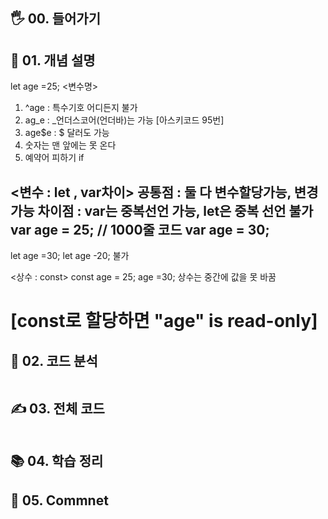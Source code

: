 ## 🖐 00. 들어가기

## 📌 01. 개념 설명
let age =25;
<변수명> 
1) ^age : 특수기호 어디든지 불가
2) ag_e : _언더스코어(언더바)는 가능 [아스키코드 95번]
3) age$e : $ 달러도 가능
4) 숫자는 맨 앞에는 못 온다
5) 예약어 피하기 if

<변수 : let , var차이>
공통점 :  둘 다 변수할당가능, 변경 가능
차이점 : var는 중복선언 가능, let은 중복 선언 불가
var age = 25;
// 1000줄 코드
var age = 30;
-------------------------
let age =30;
let age -20; 불가

<상수 : const>
const age = 25;
age =30;
상수는 중간에 값을 못 바꿈
# [const로 할당하면 "age" is read-only]
## 🍳 02. 코드 분석
```js

```
## ✍ 03. 전체 코드
```js

```
## 📚 04. 학습 정리

## 🤔 05. Commnet 

